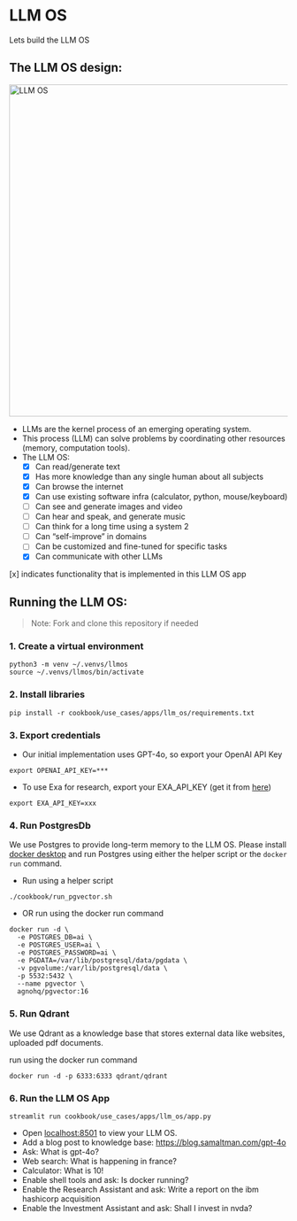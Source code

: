 # LLM OS

Lets build the LLM OS

## The LLM OS design:

<img alt="LLM OS" src="https://github.com/agno-agi/agno/assets/22579644/5cab9655-55a9-4027-80ac-badfeefa4c14" width="600" />

- LLMs are the kernel process of an emerging operating system.
- This process (LLM) can solve problems by coordinating other resources (memory, computation tools).
- The LLM OS:
  - [x] Can read/generate text
  - [x] Has more knowledge than any single human about all subjects
  - [x] Can browse the internet
  - [x] Can use existing software infra (calculator, python, mouse/keyboard)
  - [ ] Can see and generate images and video
  - [ ] Can hear and speak, and generate music
  - [ ] Can think for a long time using a system 2
  - [ ] Can “self-improve” in domains
  - [ ] Can be customized and fine-tuned for specific tasks
  - [x] Can communicate with other LLMs

[x] indicates functionality that is implemented in this LLM OS app

## Running the LLM OS:

> Note: Fork and clone this repository if needed


### 1. Create a virtual environment

```shell
python3 -m venv ~/.venvs/llmos
source ~/.venvs/llmos/bin/activate
```

### 2. Install libraries

```shell
pip install -r cookbook/use_cases/apps/llm_os/requirements.txt
```

### 3. Export credentials

- Our initial implementation uses GPT-4o, so export your OpenAI API Key

```shell
export OPENAI_API_KEY=***
```

- To use Exa for research, export your EXA_API_KEY (get it from [here](https://dashboard.exa.ai/api-keys))

```shell
export EXA_API_KEY=xxx
```

### 4. Run PostgresDb

We use Postgres to provide long-term memory to the LLM OS.
Please install [docker desktop](https://docs.docker.com/desktop/install/mac-install/) and run Postgres using either the helper script or the `docker run` command.

- Run using a helper script

```shell
./cookbook/run_pgvector.sh
```

- OR run using the docker run command

```shell
docker run -d \
  -e POSTGRES_DB=ai \
  -e POSTGRES_USER=ai \
  -e POSTGRES_PASSWORD=ai \
  -e PGDATA=/var/lib/postgresql/data/pgdata \
  -v pgvolume:/var/lib/postgresql/data \
  -p 5532:5432 \
  --name pgvector \
  agnohq/pgvector:16
```

### 5. Run Qdrant

We use Qdrant as a knowledge base that stores external data like websites, uploaded pdf documents.

run using the docker run command

```shell
docker run -d -p 6333:6333 qdrant/qdrant
````

### 6. Run the LLM OS App

```shell
streamlit run cookbook/use_cases/apps/llm_os/app.py
```

- Open [localhost:8501](http://localhost:8501) to view your LLM OS.
- Add a blog post to knowledge base: https://blog.samaltman.com/gpt-4o
- Ask: What is gpt-4o?
- Web search: What is happening in france?
- Calculator: What is 10!
- Enable shell tools and ask: Is docker running?
- Enable the Research Assistant and ask: Write a report on the ibm hashicorp acquisition
- Enable the Investment Assistant and ask: Shall I invest in nvda?
